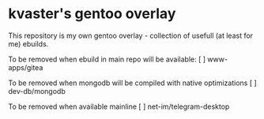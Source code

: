 # kvaster's gentoo overlay

This repository is my own gentoo overlay - collection of usefull (at least for me) ebuilds.

To be removed when ebuild in main repo will be available:
[ ] www-apps/gitea

To be removed when mongodb will be compiled with native optimizations
[ ] dev-db/mongodb

To be removed when available mainline
[ ] net-im/telegram-desktop

